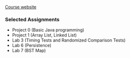 [Course website](https://sp21.datastructur.es/)

### Selected Assignments
- Project 0 (Basic Java programming)
- Project 1 (Array List, Linked List)
- Lab 3 (Timing Tests and Randomized Comparison Tests)
- Lab 6 (Persistence)
- Lab 7 (BST Map)
